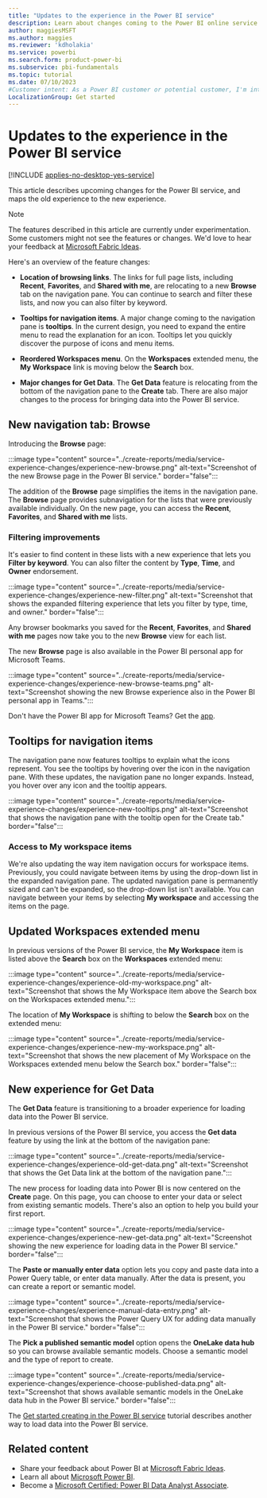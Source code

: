 ```yaml
---
title: "Updates to the experience in the Power BI service"
description: Learn about changes coming to the Power BI online service (app.powerbi.com).
author: maggiesMSFT
ms.author: maggies
ms.reviewer: 'kdholakia'
ms.service: powerbi
ms.search.form: product-power-bi
ms.subservice: pbi-fundamentals
ms.topic: tutorial
ms.date: 07/10/2023
#Customer intent: As a Power BI customer or potential customer, I'm interested in reading about the new experience in the Power BI service.
LocalizationGroup: Get started
---
```


# Updates to the experience in the Power BI service

[!INCLUDE [applies-no-desktop-yes-service](../includes/applies-no-desktop-yes-service.md)]

This article describes upcoming changes for the Power BI service, and maps the old experience to the new experience.

> [!NOTE]
> The features described in this article are currently under experimentation. Some customers might not see the features or changes. We'd love to hear your feedback at [Microsoft Fabric Ideas](https://ideas.fabric.microsoft.com/).

Here's an overview of the feature changes:

- **Location of browsing links**. The links for full page lists, including **Recent**, **Favorites**, and **Shared with me**, are relocating to a new **Browse** tab on the navigation pane. You can continue to search and filter these lists, and now you can also filter by keyword.

- **Tooltips for navigation items**. A major change coming to the navigation pane is **tooltips**. In the current design, you need to expand the entire menu to read the explanation for an icon. Tooltips let you quickly discover the purpose of icons and menu items.

- **Reordered Workspaces menu**. On the **Workspaces** extended menu, the **My Workspace** link is moving below the **Search** box.

- **Major changes for Get Data**. The **Get Data** feature is relocating from the bottom of the navigation pane to the **Create** tab. There are also major changes to the process for bringing data into the Power BI service.

## New navigation tab: Browse

Introducing the **Browse** page: 
 
:::image type="content" source="../create-reports/media/service-experience-changes/experience-new-browse.png" alt-text="Screenshot of the new Browse page in the Power BI service." border="false":::

The addition of the **Browse** page simplifies the items in the navigation pane. The **Browse** page provides subnavigation for the lists that were previously available individually. On the new page, you can access the **Recent**, **Favorites**, and **Shared with me** lists.

### Filtering improvements

It's easier to find content in these lists with a new experience that lets you **Filter by keyword**. You can also filter the content by **Type**, **Time**, and **Owner** endorsement.

:::image type="content" source="../create-reports/media/service-experience-changes/experience-new-filter.png" alt-text="Screenshot that shows the expanded filtering experience that lets you filter by type, time, and owner." border="false":::

Any browser bookmarks you saved for the **Recent**, **Favorites**, and **Shared with me** pages now take you to the new **Browse** view for each list.

The new **Browse** page is also available in the Power BI personal app for Microsoft Teams. 

:::image type="content" source="../create-reports/media/service-experience-changes/experience-new-browse-teams.png" alt-text="Screenshot showing the new Browse experience also in the Power BI personal app in Teams.":::

Don't have the Power BI app for Microsoft Teams? Get the [app](../collaborate-share/service-microsoft-teams-app.md).

## Tooltips for navigation items

The navigation pane now features tooltips to explain what the icons represent. You see the tooltips by hovering over the icon in the navigation pane. With these updates, the navigation pane no longer expands. Instead, you hover over any icon and the tooltip appears.

:::image type="content" source="../create-reports/media/service-experience-changes/experience-new-tooltips.png" alt-text="Screenshot that shows the navigation pane with the tooltip open for the Create tab." border="false":::

### Access to My workspace items

We're also updating the way item navigation occurs for workspace items. Previously, you could navigate between items by using the drop-down list in the expanded navigation pane. The updated navigation pane is permanently sized and can't be expanded, so the drop-down list isn't available. You can navigate between your items by selecting **My workspace** and accessing the items on the page.

## Updated Workspaces extended menu

In previous versions of the Power BI service, the **My Workspace** item is listed above the **Search** box on the **Workspaces** extended menu:
 
:::image type="content" source="../create-reports/media/service-experience-changes/experience-old-my-workspace.png" alt-text="Screenshot that shows the My Workspace item above the Search box on the Workspaces extended menu."::: 

The location of **My Workspace** is shifting to below the **Search** box on the extended menu:

:::image type="content" source="../create-reports/media/service-experience-changes/experience-new-my-workspace.png" alt-text="Screenshot that shows the new placement of My Workspace on the Workspaces extended menu below the Search box." border="false":::
 
## New experience for Get Data

The **Get Data** feature is transitioning to a broader experience for loading data into the Power BI service.

In previous versions of the Power BI service, you access the **Get data** feature by using the link at the bottom of the navigation pane:

:::image type="content" source="../create-reports/media/service-experience-changes/experience-old-get-data.png" alt-text="Screenshot that shows the Get Data link at the bottom of the navigation pane.":::

The new process for loading data into Power BI is now centered on the **Create** page. On this page, you can choose to enter your data or select from existing semantic models. There's also an option to help you build your first report.

:::image type="content" source="../create-reports/media/service-experience-changes/experience-new-get-data.png" alt-text="Screenshot showing the new experience for loading data in the Power BI service." border="false":::

The **Paste or manually enter data** option lets you copy and paste data into a Power Query table, or enter data manually. After the data is present, you can create a report or semantic model.

:::image type="content" source="../create-reports/media/service-experience-changes/experience-manual-data-entry.png" alt-text="Screenshot that shows the Power Query UX for adding data manually in the Power BI service." border="false":::

The **Pick a published semantic model** option opens the **OneLake data hub** so you can browse available semantic models. Choose a semantic model and the type of report to create.

:::image type="content" source="../create-reports/media/service-experience-changes/experience-choose-published-data.png" alt-text="Screenshot that shows available semantic models in the OneLake data hub in the Power BI service." border="false":::

The [Get started creating in the Power BI service](service-get-started.md#add-data-to-create-a-report) tutorial describes another way to load data into the Power BI service.

## Related content

- Share your feedback about Power BI at [Microsoft Fabric Ideas](https://ideas.fabric.microsoft.com/).
- Learn all about [Microsoft Power BI](/training/powerplatform/power-bi?WT.mc_id=powerbi_landingpage-docs-link).
- Become a [Microsoft Certified: Power BI Data Analyst Associate](/certifications/power-bi-data-analyst-associate/).

